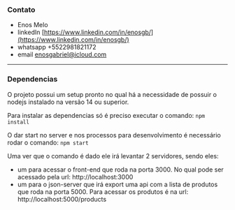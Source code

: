 ### Contato

- Enos Melo
- linkedIn [https://www.linkedin.com/in/enosgb/](https://www.linkedin.com/in/enosgb/)
- whatsapp +5522981821172
- email [enosgabriel@icloud.com](mailto:enosgabriel@icloud.com)

----

### Dependencias

O projeto possui um setup pronto no qual há a necessidade de possuir o nodejs instalado na versão 14 ou superior.

Para instalar as dependencias só é preciso executar o comando: `npm install`

O dar start no server e nos processos para desenvolvimento é necessário rodar o comando: `npm start `

Uma ver que o comando é dado ele irá levantar 2 servidores, sendo eles:
 - um para acessar o front-end que roda na porta 3000. No qual pode ser acessado pela url: http://localhost:3000
 - um para o json-server que irá export uma api com a lista de produtos que roda na porta 5000. Para acessar os produtos é na url:  http://localhost:5000/products
